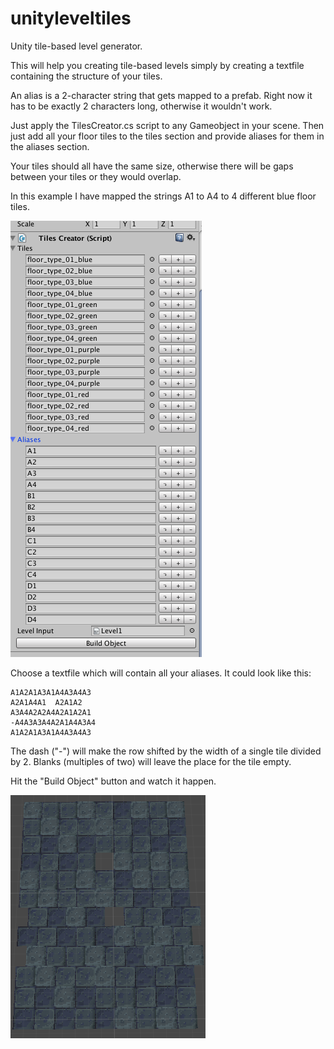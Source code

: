 # unityleveltiles
Unity tile-based level generator.

This will help you creating tile-based levels simply by creating a textfile containing the structure of your tiles.

An alias is a 2-character string that gets mapped to a prefab. Right now it has to be exactly 2 characters long, otherwise it wouldn't work.

Just apply the TilesCreator.cs script to any Gameobject in your scene.
Then just add all your floor tiles to the tiles section and provide aliases for them in the aliases section.

Your tiles should all have the same size, otherwise there will be gaps between your tiles or they would overlap.

In this example I have mapped the strings A1 to A4 to 4 different blue floor tiles.

![Alt text](Screenshots/Screenshot1.png?raw=true)

Choose a textfile which will contain all your aliases. It could look like this:

```
A1A2A1A3A1A4A3A4A3
A2A1A4A1  A2A1A2
A3A4A2A2A4A2A1A2A1
-A4A3A3A4A2A1A4A3A4
A1A2A1A3A1A4A3A4A3
```

The dash ("-") will make the row shifted by the width of a single tile divided by 2.
Blanks (multiples of two) will leave the place for the tile empty.

Hit the "Build Object" button and watch it happen.

![Alt text](Screenshots/Screenshot2.png?raw=true)





 
